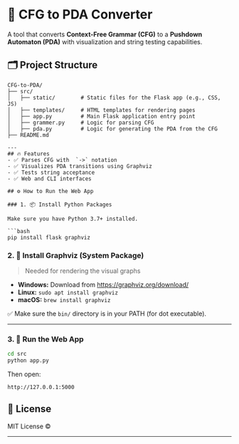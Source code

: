 # 🎯 CFG to PDA Converter

A tool that converts **Context-Free Grammar (CFG)** to a **Pushdown Automaton (PDA)** with visualization and string testing capabilities.

## 🗂 Project Structure
```
CFG-to-PDA/
├── src/
│   ├── static/        # Static files for the Flask app (e.g., CSS, JS)
│   ├── templates/     # HTML templates for rendering pages
│   ├── app.py         # Main Flask application entry point
│   ├── grammer.py     # Logic for parsing CFG
│   ├── pda.py         # Logic for generating the PDA from the CFG
├── README.md

---
## 🔥 Features
- ✅ Parses CFG with  `->` notation
- ✅ Visualizes PDA transitions using Graphviz
- ✅ Tests string acceptance
- ✅ Web and CLI interfaces

## ⚙ How to Run the Web App

### 1. 📦 Install Python Packages

Make sure you have Python 3.7+ installed.

```bash
pip install flask graphviz
```
### 2. 🧱 Install Graphviz (System Package)

> Needed for rendering the visual graphs

- **Windows:** Download from https://graphviz.org/download/
- **Linux:** `sudo apt install graphviz`
- **macOS:** `brew install graphviz`

✅ Make sure the `bin/` directory is in your PATH (for dot executable).

---
### 3. 🚀 Run the Web App

```bash
cd src
python app.py
```

Then open:

```
http://127.0.0.1:5000
```
## 📜 License

MIT License ©

---
